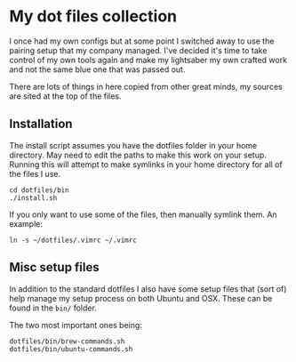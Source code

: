My dot files collection
=======================

I once had my own configs but at some point I switched away to use the pairing setup that my company managed. I've decided it's time to take control of my own tools again and make my lightsaber my own crafted work and not the same blue one that was passed out.

There are lots of things in here copied from other great minds, my sources are sited at the top of the files.

Installation
------------

The install script assumes you have the dotfiles folder in your home directory. May need to edit the paths to make this work on your setup. Running this will attempt to make symlinks in your home directory for all of the files I use.

    cd dotfiles/bin
    ./install.sh

If you only want to use some of the files, then manually symlink them. An example:

    ln -s ~/dotfiles/.vimrc ~/.vimrc

Misc setup files
----------------

In addition to the standard dotfiles I also have some setup files that (sort of) help manage my setup process on both Ubuntu and OSX. These can be found in the `bin/` folder.

The two most important ones being:

    dotfiles/bin/brew-commands.sh
    dotfiles/bin/ubuntu-commands.sh
